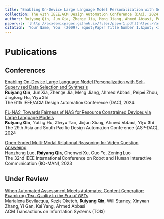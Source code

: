 ```yaml
---
title: "Enabling On-Device Large Language Model Personalization with Self-Supervised Data Selection and Synthesis"
collection: The 61th IEEE/ACM Design Automation Conference (DAC), 2024.
authors: Ruiyang Qin, Jun Xia, Zhenge Jia, Meng Jiang, Ahmed Abbasi, Peipei Zhou, Jingtong Hu, Yiyu Shi
paperurl: '[http://academicpages.github.io/files/paper1.pdf](https://arxiv.org/pdf/2311.12275.pdf)'
citation: 'Your Name, You. (2009). &quot;Paper Title Number 1.&quot; <i>Journal 1</i>. 1(1).'
---
```



Publications
=====

Conferences
-----
[Enabling On-Device Large Language Model Personalization with Self-Supervised Data Selection and Synthesis](https://arxiv.org/pdf/2311.12275.pdf) <br>
**Ruiyang Qin**, Jun Xia, Zhenge Jia, Meng Jiang, Ahmed Abbasi, Peipei Zhou, Jingtong Hu, Yiyu Shi <br>
The 61th IEEE/ACM Design Automation Conference (DAC), 2024. <br>

[FL-NAS: Towards Fairness of NAS for Resource Constrained Devices via Large Language Models](https://arxiv.org/pdf/2402.06696.pdf) <br>
**Ruiyang Qin**, Yuting Hu, Zheyu Yan, Jinjun Xiong, Ahmed Abbasi, Yiyu Shi <br>
The 29th Asia and South Pacific Design Automation Conference (ASP-DAC), 2024

[Open-Ended Multi-Modal Relational Reasoning for Video Question Answering](https://ieeexplore.ieee.org/stamp/stamp.jsp?arnumber=10309342) <br>
Haozheng Luo, **Ruiyang Qin**, Chenwei Xu, Guo Ye, Zening Luo <br>
The 32nd IEEE International Conference on Robot and Human Interactive Communication (RO-MAN), 2023

Under Review
-----
[When Automated Assessment Meets Automated Content Generation: Examining Text Quality in the Era of GPTs](https://arxiv.org/pdf/2309.14488) <br>
Marialena Bevilacqua, Kezia Oketch, **Ruiyang Qin**, Will Stamey, Xinyuan Zhang, Yi Gan, Kai Yang, Ahmed Abbasi <br>
ACM Transactions on Information Systems (TOIS)

